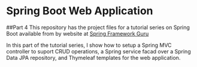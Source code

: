 # Spring Boot Web Application
##Part 4
This repository has the project files for a tutorial series on Spring Boot available from by website at [Spring Framework Guru](https://springframework.guru/spring-boot-web-application-part-4-spring-mvc/)

In this part of the tutorial series, I show how to setup a Spring MVC controller to suport CRUD operations, a Spring service facad over a Spring Data JPA repository, and Thymeleaf templates for the web application.